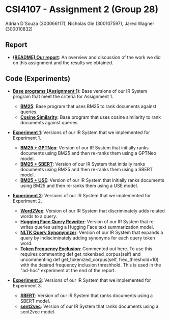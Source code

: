 # CSI4107 - Assignment 2 (Group 28)

Adrian D'Souza (300066117), Nicholas Gin (300107597), Jared Wagner (300010832)

## Report
* **[(README) Our report](report.pdf)**: An overview and discussion of the work we did on this assignment and the results we obtained.

## Code (Experiments)
* **[Base programs (Assignment 1)](base_programs)**: Base versions of our IR System program that meet the criteria for Assignment 1.
  * **[BM25](base_programs/base_bm25)**: Base program that uses BM25 to rank documents against queries.
  * **[Cosine Similarity](base_programs/base_cosine)**: Base program that uses cosine similarity to rank documents against queries.
  
* **[Experiment 1](experiment_1)**: Versions of our IR System that we implemented for Experiment 1. 
  * **[BM25 + GPTNeo](experiment_1/experiment_1_GPTNeo)**: Version of our IR System that initially ranks documents using BM25 and then re-ranks them using a GPTNeo model.
  * **[BM25 + SBERT](experiment_1/experiment_1_SBERT)**: Version of our IR System that initially ranks documents using BM25 and then re-ranks them using a SBERT model.
  * **[BM25 + USE](experiment_1/experiment_1_USE)**: Version of our IR System that initially ranks documents using BM25 and then re-ranks them using a USE model.

* **[Experiment 2](experiment_2)**: Versions of our IR System that we implemented for Experiment 2. 
  * **[Word2Vec](experiment_2/Word2Vec)**: Version of our IR System that discriminately adds related words to a query.
  * **[Hugging Face Query Rewriter](experiment_2/HF_Query_Rewriter)**: Version of our IR System that re-writes queries using a Hugging Face text summarization model.
  * **[NLTK Query Synonymizer](experiment_2/NLTK_Query_Synonymizer)**: Version of our IR System that expands a query by indisciminately adding synonyms for each query token word.
  * **[Token Frequency Exclusion](experiment_2/NLTK_Query_Synonymizer/index.py)**: Commented out here. To use this requires commenting def get_tokenized_corpus(self) and uncommenting def get_tokenized_corpus(self, freq_threshold=10) with the desired frequency inclusion threshhold. This is used in the "ad-hoc" experiment at the end of the report.

* **[Experiment 3](experiment_3)**: Versions of our IR System that we implemented for Experiment 3. 
  * **[SBERT](experiment_3/experiment_3_SBERT)**: Version of our IR System that ranks documents using a SBERT model.
  * **[sent2vec](experiment_3/experiment_3_sent2vec)**: Version of our IR System that ranks documents using a sent2vec model.
  
